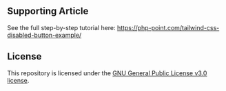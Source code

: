 ## Supporting Article

See the full step-by-step tutorial here: https://php-point.com/tailwind-css-disabled-button-example/

## License

This repository is licensed under the [GNU General Public License v3.0 license](/LICENSE).
